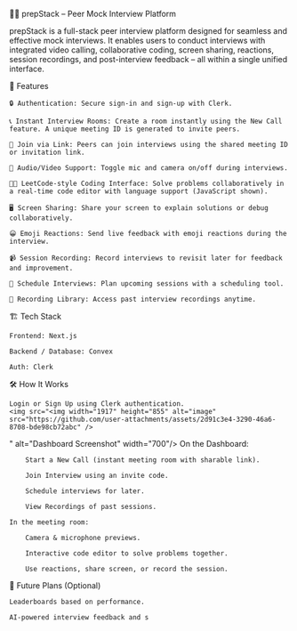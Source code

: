 🧑‍💻 prepStack – Peer Mock Interview Platform

prepStack is a full-stack peer interview platform designed for seamless and effective mock interviews. It enables users to conduct interviews with integrated video calling, collaborative coding, screen sharing, reactions, session recordings, and post-interview feedback – all within a single unified interface.

🚀 Features

    🔒 Authentication: Secure sign-in and sign-up with Clerk.

    📞 Instant Interview Rooms: Create a room instantly using the New Call feature. A unique meeting ID is generated to invite peers.

    👥 Join via Link: Peers can join interviews using the shared meeting ID or invitation link.

    🎥 Audio/Video Support: Toggle mic and camera on/off during interviews.

    🧑‍💻 LeetCode-style Coding Interface: Solve problems collaboratively in a real-time code editor with language support (JavaScript shown).

    🖥️ Screen Sharing: Share your screen to explain solutions or debug collaboratively.

    😀 Emoji Reactions: Send live feedback with emoji reactions during the interview.

    📹 Session Recording: Record interviews to revisit later for feedback and improvement.

    📅 Schedule Interviews: Plan upcoming sessions with a scheduling tool.

    📁 Recording Library: Access past interview recordings anytime.


🏗️ Tech Stack

    Frontend: Next.js

    Backend / Database: Convex

    Auth: Clerk

🛠️ How It Works

    Login or Sign Up using Clerk authentication.
    <img src="<img width="1917" height="855" alt="image" src="https://github.com/user-attachments/assets/2d91c3e4-3290-46a6-8708-bde98cb72abc" />
" alt="Dashboard Screenshot" width="700"/>
    On the Dashboard:

        Start a New Call (instant meeting room with sharable link).

        Join Interview using an invite code.

        Schedule interviews for later.

        View Recordings of past sessions.

    In the meeting room:

        Camera & microphone previews.

        Interactive code editor to solve problems together.

        Use reactions, share screen, or record the session.

📌 Future Plans (Optional)

    Leaderboards based on performance.

    AI-powered interview feedback and s
